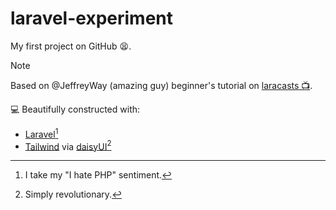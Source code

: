 # laravel-experiment

My first project on GitHub 😫. <br>
    
> [!NOTE]
> Based on @JeffreyWay (amazing guy) beginner's tutorial on [laracasts 📺](https://laracasts.com/series/30-days-to-learn-laravel-11).

💻 Beautifully constructed with:

- [Laravel](https://github.com/laravel/laravel)[^1]
- [Tailwind](https://github.com/tailwindlabs/tailwindcss) via [daisyUI](https://github.com/saadeghi/daisyui)[^2]

[^1]: I take my "I hate PHP" sentiment.
[^2]: Simply revolutionary.